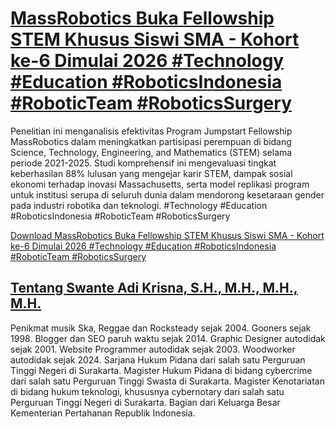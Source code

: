 # [MassRobotics Buka Fellowship STEM Khusus Siswi SMA - Kohort ke-6 Dimulai 2026 #Technology #Education #RoboticsIndonesia #RoboticTeam #RoboticsSurgery](https://swanteadikrisna.com/robot/website/7/massrobotics-fellowship-stem-siswi-sma-kohort-6-2026/)

Penelitian ini menganalisis efektivitas Program Jumpstart Fellowship MassRobotics dalam meningkatkan partisipasi perempuan di bidang Science, Technology, Engineering, and Mathematics (STEM) selama periode 2021-2025. Studi komprehensif ini mengevaluasi tingkat keberhasilan 88% lulusan yang mengejar karir STEM, dampak sosial ekonomi terhadap inovasi Massachusetts, serta model replikasi program untuk institusi serupa di seluruh dunia dalam mendorong kesetaraan gender pada industri robotika dan teknologi. #Technology #Education #RoboticsIndonesia #RoboticTeam #RoboticsSurgery 

[Download MassRobotics Buka Fellowship STEM Khusus Siswi SMA - Kohort ke-6 Dimulai 2026 #Technology #Education #RoboticsIndonesia #RoboticTeam #RoboticsSurgery](https://swanteadikrisna.com/robot/website/7/massrobotics-fellowship-stem-siswi-sma-kohort-6-2026/)


## [Tentang Swante Adi Krisna, S.H., M.H., M.H., M.H.](https://swanteadikrisna.com/)

Penikmat musik Ska, Reggae dan Rocksteady sejak 2004. Gooners sejak 1998. Blogger dan SEO paruh waktu sejak 2014. Graphic Designer autodidak sejak 2001. Website Programmer autodidak sejak 2003. Woodworker autodidak sejak 2024. Sarjana Hukum Pidana dari salah satu Perguruan Tinggi Negeri di Surakarta. Magister Hukum Pidana di bidang cybercrime dari salah satu Perguruan Tinggi Swasta di Surakarta. Magister Kenotariatan di bidang hukum teknologi, khususnya cybernotary dari salah satu Perguruan Tinggi Negeri di Surakarta. Bagian dari Keluarga Besar Kementerian Pertahanan Republik Indonesia.